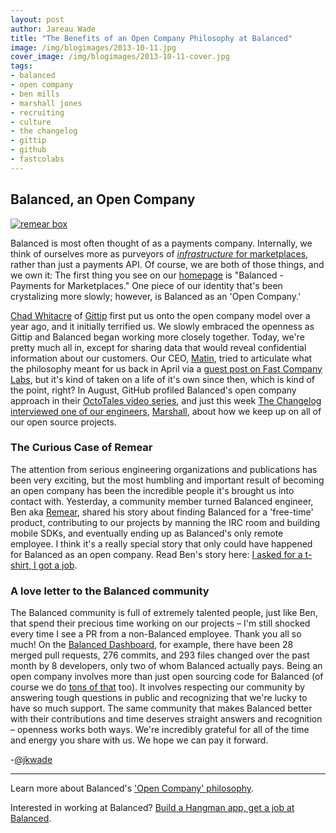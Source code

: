 ```yaml
---
layout: post
author: Jareau Wade
title: "The Benefits of an Open Company Philosophy at Balanced"
image: /img/blogimages/2013-10-11.jpg
cover_image: /img/blogimages/2013-10-11-cover.jpg
tags:
- balanced
- open company
- ben mills
- marshall jones
- recruiting
- culture
- the changelog
- gittip
- github
- fastcolabs
---
```


## Balanced, an Open Company
<a href="https://www.balancedpayments.com/open"><img style="display:block;margin-left:auto;margin-right:auto" alt="remear box" src="http://i.imgur.com/hridjJ2.png"></a>

Balanced is most often thought of as a payments company. Internally, we think of ourselves more as purveyors of [*infrastructure* for marketplaces](http://www.collaborativeconsumption.com/2013/10/08/online-marketplaces-are-hard/), rather than just a payments API. Of course, we are both of those things, and we own it: The first thing you see on our [homepage](https://www.balancedpayments.com/) is "Balanced - Payments for Marketplaces." One piece of our identity that's been crystalizing more slowly; however, is Balanced as an 'Open Company.' 

[Chad Whitacre](https://twitter.com/whit537) of [Gittip](https://www.gittip.com/) first put us onto the open company model over a year ago, and it initially terrified us. We slowly embraced the openness as Gittip and Balanced began working more closely together. Today, we're pretty much all in, except for sharing data that would reveal confidential information about our customers. Our CEO, [Matin](https://twitter.com/matin), tried to articulate what the philosophy meant for us back in April via a [guest post on Fast Company Labs](http://www.fastcolabs.com/3008944/open-company/why-i-made-my-payments-startup-an-open-company), but it's kind of taken on a life of it's own since then, which is kind of the point, right? In August, GitHub profiled Balanced's open company approach in their [OctoTales video series](https://www.youtube.com/watch?v=ukKd8W3Bvo0), and just this week [The Changelog interviewed one of our engineers](http://thechangelog.com/107/), [Marshall](https://twitter.com/marshall_jones), about how we keep up on all of our open source projects. 

### The Curious Case of Remear
The attention from serious engineering organizations and publications has been very exciting, but the most humbling and important result of becoming an open company has been the incredible people it's brought us into contact with. Yesterday, a community member turned Balanced engineer, Ben aka [Remear](https://twitter.com/remear), shared his story about finding Balanced for a 'free-time' product, contributing to our projects by manning the IRC room and building mobile SDKs, and eventually ending up as Balanced's only remote employee. I think it's a really special story that only could have happened for Balanced as an open company. Read Ben's story here: [I asked for a t-shirt, I got a job](http://remear.unfiniti.com/i-asked-for-a-t-shirt-i-got-a-job/).

### A love letter to the Balanced community
The Balanced community is full of extremely talented people, just like Ben, that spend their precious time working on our projects – I'm still shocked every time I see a PR from a non-Balanced employee. Thank you all so much! On the [Balanced Dashboard](https://github.com/balanced/balanced-dashboard/pulse/monthly), for example, there have been 28 merged pull requests, 276 commits, and 293 files changed over the past month by 8 developers, only two of whom Balanced actually pays. Being an open company involves more than just open sourcing code for Balanced (of course we do [tons of that](https://github.com/balanced) too). It involves respecting our community by answering tough questions in public and recognizing that we're lucky to have so much support. The same community that makes Balanced better with their contributions and time deserves straight answers and recognition – openness works both ways. We're incredibly grateful for all of the time and energy you share with us. We hope we can pay it forward.

-[@jkwade](https://twitter.com/jkwade)

---

Learn more about Balanced's ['Open Company' philosophy](https://www.balancedpayments.com/open). 

Interested in working at Balanced? [Build a Hangman app, get a job at Balanced](https://gist.github.com/mjallday/6891926).
